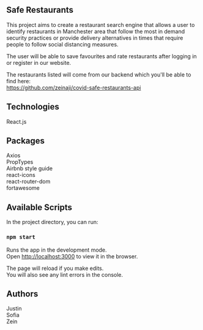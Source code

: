 ## Safe Restaurants

This project aims to create a restaurant search engine that allows a user to identify restaurants in Manchester area that follow the most in demand security practices or provide delivery alternatives in times that require people to follow social distancing measures.

The user will be able to save favourites and rate restaurants after logging in or register in our website.

The restaurants listed will come from our backend which you'll be able to find here: <br/>
https://github.com/zeinaji/covid-safe-restaurants-api

## Technologies

React.js

## Packages

Axios<br/>
PropTypes<br/>
Airbnb style guide<br/>
react-icons<br/>
react-router-dom<br/>
fortawesome

## Available Scripts

In the project directory, you can run:

### `npm start`

Runs the app in the development mode.<br />
Open [http://localhost:3000](http://localhost:3000) to view it in the browser.

The page will reload if you make edits.<br />
You will also see any lint errors in the console.

## Authors

Justin <br/>
Sofia <br/>
Zein
